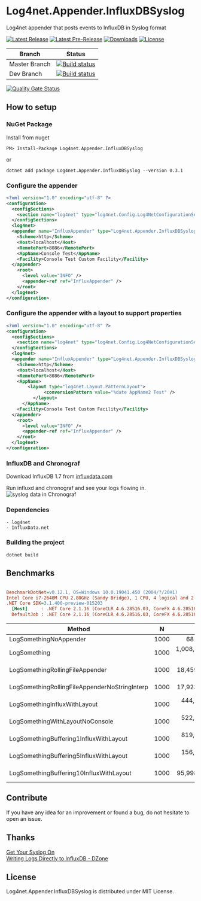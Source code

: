 # Log4net.Appender.InfluxDBSyslog
Log4net appender that posts events to InfluxDB in Syslog format

[![Latest Release](https://img.shields.io/nuget/v/Log4net.Appender.InfluxDBSyslog?logo=nuget&label=release&style=for-the-badge)](https://www.nuget.org/packages/Serilog.Sinks.InfluxDB.Syslog)
[![Latest Pre-Release](https://img.shields.io/nuget/vpre/Log4net.Appender.InfluxDBSyslog?logo=nuget&color=yellow&label=pre-release&style=for-the-badge)](https://www.nuget.org/packages/Serilog.Sinks.InfluxDB.Syslog/absoluteLatest)
[![Downloads](https://img.shields.io/nuget/dt/Log4net.Appender.InfluxDBSyslog?style=for-the-badge&logo=data%3Aimage%2Fpng%3Bbase64%2CiVBORw0KGgoAAAANSUhEUgAAAEAAAABACAYAAACqaXHeAAAAAXNSR0IArs4c6QAAAARnQU1BAACxjwv8YQUAAAAJcEhZcwAAHYcAAB2HAY%2Fl8WUAAAAZdEVYdFNvZnR3YXJlAHBhaW50Lm5ldCA0LjAuMTnU1rJkAAABrUlEQVR4XuXQQW7DMAxE0Rw1R%2BtN3XAjBOpPaptfsgkN8DazIDB8bNu2NCxXguVKsFwJlrJs6KYGS1k2dFODpSwbuqnBUpYN3dRgKcuGbmqwlGVDNzVYyrKhmxosZdnQTQ2WsmzopgZLWTZ0U4OlLBu6qcFSlg3d1GApy4ZuarCUZUM3NVjKsqGbGixl2dBNDZaybOimBktZNnRTg6UsG7qpwVKWDd3UYPnB86VKfl5owx9YflHhCbvHByz%2FcecnHBofsNzhjk84PD5gudOdnnBqfMDygDs84fT4gOVBVz4hNT5gecIVT0iPD1ieNPMJyviAZcKMJ2jjA5ZJI5%2Bgjg9YCkY8QR8fsJSYTxgyPmApMp4wbHzAUpZ5wtDxAcsBzjxh%2BPiA5SBHnjBlfMByoD1PmDY%2BYDnYtydMHR%2BwnICeMH18wHKS9ydcMj5gOVE84bLxAcuVYLkSLDvVQ5saLDvVQ5saLDvVQ5saLDvVQ5saLDvVQ5saLDvVQ5saLDvVQ5saLDvVQ5saLDvVQ5saLDvVQ5saLDvVQ5saLDvVQ5saLFeC5UqwXAmW69gev7WIMc4gs9idAAAAAElFTkSuQmCC)](https://www.nuget.org/packages/Serilog.Sinks.InfluxDB.Syslog/)
[![License](https://img.shields.io/badge/license-MIT-blue.svg?style=for-the-badge&logo=data%3Aimage%2Fpng%3Bbase64%2CiVBORw0KGgoAAAANSUhEUgAAAEAAAABACAYAAACqaXHeAAAAAXNSR0IArs4c6QAAAARnQU1BAACxjwv8YQUAAAAJcEhZcwAAHYcAAB2HAY%2Fl8WUAAAAZdEVYdFNvZnR3YXJlAHBhaW50Lm5ldCA0LjAuMTCtCgrAAAADB0lEQVR4XtWagXETMRREUwIlUAIlUAodQAl0AJ1AB9BB6AA6gA6MduKbkX%2BevKecNk525jHO3l%2Fp686xlJC70%2Bl0C942vjV%2Bn9FreVQbBc0wWujfRpW8Z78JaIb53hhJ1ygTA80w9PQ36duBMjHQHPCuoQZfutSjeqU1PAJN4E3j2pN7aVKv6pnWcgGawNfGa5N6prVcgGZBn8yvVXZXQbOgPXokXaPMNZwoc41D%2FaHZ8b7hpBrKjnCizIjD%2FaHZ8aPR6%2BeZXqqh7Agnyow43B%2BaZz40qnQ36a6rlsYgnChDLOkPzTN1z%2B9PafU0N3OAcaIMsaQ%2FNBufG1X9JyrtDMr0Y4xwokxlWX%2BPjAYdemhPrWeDvYcPJ8r0LO3v4oszNfivQQuTp2u9qJGKE2V6lvZ38UVj9q3t3oqEE2U2lvfXF4t6qPjTqDUV1fRyhw8nymws768vfOr2NtqOqFY4UUZE%2BusL6VDRX7%2FGzOHDiTIi0t9WMPsUKzNPx4kysf62gmuHir3sPXw4USbWny485ZOc2PsJ7VTro%2F3pwp5DxV7qHq2xa41TrY%2F2J7PfJkaHir3UwwdtU061PtqfTP0CUaYm2v3LxCtoDI2lMWk8p1of7Y8K0jhRJgaaYZwoE0P%2FpFUndZqtP6T4BE2zC5qtP6T4BE2zC5qtPyRN8OvhZUQae3ZBtT7anyb49PA6Ivp5wKnWR%2FvbJkncZXr6wokysf62CXRCWjmJxhqd2JwoE%2BuvTqS37JGJlB39GLzhRJmN5f31gz8XTpSJgWYYJ8rEQDOME2VioBnGiTIx0AzjRJkYaIZxokwMNMM4USYGmmGcKBMDzTBOlImBZhgnysRAM4wTZWKgGcaJMjHQDONEmRhohnGiTAw0wzhRJgaaYZwoEwPNME6UiYFmGCfKxEAzjBNlYqAZxokyMdAMoL%2FO%2BNi4bzjpT1e%2BNFb8V7gFzUXMLHqk%2BM1A8wArFj1S5GagOUly0SMtuxloTnJrUU%2B7QXOSW4t62g2ak9xa1NNu0Jzk1qKednK6%2Bw9roIB8keT%2F3QAAAABJRU5ErkJggg%3D%3D)](LICENSE.md)

| Branch   | Status         |
| -------- | -------------- | 
|Master Branch|[![Build status](https://ci.appveyor.com/api/projects/status/fh0wk0ov2f86u1lw/branch/master?svg=true)](https://ci.appveyor.com/project/MarkZither/log4net-appender-influxdbsyslog/branch/master)|
|Dev Branch|[![Build status](https://ci.appveyor.com/api/projects/status/fh0wk0ov2f86u1lw/branch/master?svg=true)](https://ci.appveyor.com/project/MarkZither/log4net-appender-influxdbsyslog/branch/dev)|

[![Quality Gate Status](https://sonarcloud.io/api/project_badges/measure?project=Log4net.Appender.InfluxDBSyslog&metric=alert_status)](https://sonarcloud.io/dashboard?id=Log4net.Appender.InfluxDBSyslog)


## How to setup
### NuGet Package
Install from nuget 
```
PM> Install-Package Log4net.Appender.InfluxDBSyslog
```

or
```
dotnet add package Log4net.Appender.InfluxDBSyslog --version 0.3.1
```

### Configure the appender
``` xml
<?xml version="1.0" encoding="utf-8" ?>
<configuration>
  <configSections>
    <section name="log4net" type="log4net.Config.Log4NetConfigurationSectionHandler, log4net" />
  </configSections>
  <log4net>
  <appender name="InfluxAppender" type="Log4net.Appender.InfluxDBSyslog.InfluxAppender, Log4net.Appender.InfluxDBSyslog">
    <Scheme>http</Scheme>
    <Host>localhost</Host>
    <RemotePort>8086</RemotePort>
    <AppName>Console Test</AppName>
    <Facility>Console Test Custom Facility</Facility>
  </appender>
    <root>
      <level value="INFO" />
      <appender-ref ref="InfluxAppender" />
    </root>
  </log4net>
</configuration>
```

### Configure the appender with a layout to support properties 
``` xml
<?xml version="1.0" encoding="utf-8" ?>
<configuration>
  <configSections>
    <section name="log4net" type="log4net.Config.Log4NetConfigurationSectionHandler, log4net" />
  </configSections>
  <log4net>
  <appender name="InfluxAppender" type="Log4net.Appender.InfluxDBSyslog.InfluxAppender, Log4net.Appender.InfluxDBSyslog">
    <Scheme>http</Scheme>
    <Host>localhost</Host>
    <RemotePort>8086</RemotePort>
    <AppName>
        <layout type="log4net.Layout.PatternLayout">
			  <conversionPattern value="%date AppName2 Test" />
		  </layout>
	  </AppName>
    <Facility>Console Test Custom Facility</Facility>
  </appender>
    <root>
      <level value="INFO" />
      <appender-ref ref="InfluxAppender" />
    </root>
  </log4net>
</configuration>
```

### InfluxDB and Chronograf
Download InfluxDB 1.7 from [influxdata.com](https://portal.influxdata.com/downloads/)

Run influxd and chronograf and see your logs flowing in.
![syslog data in Chronograf](docs/img/Chronograf_Syslog_From_Log4net.png)

### Dependencies

    - log4net
    - InfluxData.net

### Building the project

    dotnet build

## Benchmarks

``` ini

BenchmarkDotNet=v0.12.1, OS=Windows 10.0.19041.450 (2004/?/20H1)
Intel Core i7-2640M CPU 2.80GHz (Sandy Bridge), 1 CPU, 4 logical and 2 physical cores
.NET Core SDK=3.1.400-preview-015203
  [Host]     : .NET Core 2.1.16 (CoreCLR 4.6.28516.03, CoreFX 4.6.28516.10), X64 RyuJIT
  DefaultJob : .NET Core 2.1.16 (CoreCLR 4.6.28516.03, CoreFX 4.6.28516.10), X64 RyuJIT


```
|                                        Method |    N |           Mean |        Error |       StdDev |       Median |
|---------------------------------------------- |----- |---------------:|-------------:|-------------:|-------------:|
|                        LogSomethingNoAppender | 1000 |       681.9 ns |     12.53 ns |     11.72 ns |     678.8 ns |
|                                  LogSomething | 1000 | 1,008,850.6 ns | 25,344.37 ns | 69,805.77 ns | 995,548.6 ns |
|               LogSomethingRollingFileAppender | 1000 |    18,459.7 ns |    354.54 ns |    639.31 ns |  18,304.9 ns |
| LogSomethingRollingFileAppenderNoStringInterp | 1000 |    17,923.6 ns |    350.97 ns |    328.30 ns |  17,751.9 ns |
|                  LogSomethingInfluxWithLayout | 1000 |   444,051.0 ns | 22,226.97 ns | 62,326.82 ns | 415,885.4 ns |
|               LogSomethingWithLayoutNoConsole | 1000 |   522,403.7 ns | 13,862.15 ns | 39,098.45 ns | 526,787.7 ns |
|        LogSomethingBuffering1InfluxWithLayout | 1000 |   819,144.6 ns |  9,321.40 ns |  7,277.53 ns | 819,914.1 ns |
|        LogSomethingBuffering5InfluxWithLayout | 1000 |   156,899.9 ns |  2,402.27 ns |  5,119.43 ns | 155,756.2 ns |
|       LogSomethingBuffering10InfluxWithLayout | 1000 |    95,998.6 ns |  1,342.31 ns |  2,711.54 ns |  95,510.6 ns |

## Contribute

If you have any idea for an improvement or found a bug, do not hesitate to open an issue.

## Thanks

[Get Your Syslog On](https://www.influxdata.com/blog/get-your-syslog-on/)  
[Writing Logs Directly to InfluxDB - DZone](https://dzone.com/articles/writing-logs-directly-to-influxdb)


## License

Log4net.Appender.InfluxDBSyslog is distributed under MIT License.
